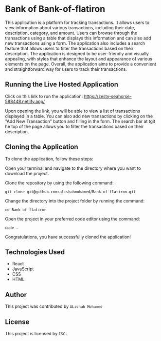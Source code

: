 # Bank of Bank-of-flatiron

This application is a platform for tracking transactions. It allows users to view information about various transactions, including their date, description, category, and amount. Users can browse through the transactions using a table that displays this information and can also add new transactions using a form. The application also includes a search feature that allows users to filter the transactions based on their description. The application is designed to be user-friendly and visually appealing, with styles that enhance the layout and appearance of various elements on the page. Overall, the application aims to provide a convenient and straightforward way for users to track their transactions.

## Running the Live Hosted Application
Click on this link to run the application: https://zesty-seahorse-588448.netlify.app/

Upon opening the link, you will be able to view a list of transactions displayed in a table. You can also add new transactions by clicking on the "Add New Transaction" button and filling in the form. The search bar at tgit he top of the page allows you to filter the transactions based on their description.

## Cloning the Application

To clone the application, follow these steps:

Open your terminal and navigate to the directory where you want to download the project.

Clone the repository by using the following command:

    git clone git@github.com:alishahmohamed/Bank-of-flatiron.git

Change the directory into the project folder by running the command:

    cd Bank-of-flatiron

Open the project in your preferred code editor using the command:

    code .

Congratulations, you have successfully cloned the application!

## Technologies Used
- React
- JavaScript
- CSS
- HTML

## Author
 This project was contributed by  `ALishah Mohamed`

## License
This project is licensed by `ISC.`